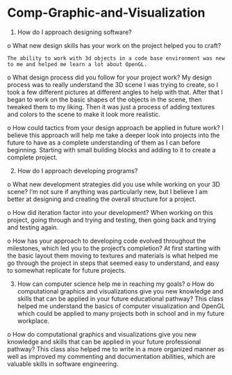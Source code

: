 # Comp-Graphic-and-Visualization
1.	How do I approach designing software?

  o	What new design skills has your work on the project helped you to craft?

    The ability to work with 3d objects in a code base environment was new to me and helped me learn a lot about OpenGL.
  o	What design process did you follow for your project work?
    My design process was to really understand the 3D scene I was trying to create, so I took a few different pictures at different angles to help with that. After that I began to work on the basic shapes of the objects in the scene, then tweaked them to my liking. Then it     was just a process of adding textures and colors to the scene to make it look more realistic.
  	
  o	How could tactics from your design approach be applied in future work?
    I believe this approach will help me take a deeper look into projects into the future to have as a complete understanding of them as I can before beginning. Starting with small building blocks and adding to it to create a complete project.

2.	How do I approach developing programs?
   
  o	What new development strategies did you use while working on your 3D scene?
    I’m not sure if anything was particularly new, but I believe I am better at designing and creating the overall structure for a project.
  	
  o	How did iteration factor into your development?
    When working on this project, going through and trying and testing, then going back and trying and testing again.
    
  o	How has your approach to developing code evolved throughout the milestones, which led you to the project’s completion?
    At first starting with the basic layout them moving to textures and materials is what helped me go through the project in steps that seemed easy to understand, and easy to somewhat replicate for future projects.
    
3.	How can computer science help me in reaching my goals?
  o	How do computational graphics and visualizations give you new knowledge and skills that can be applied in your future educational pathway?
    This class helped me understand the basics of computer visualization and OpenGL which could be applied to many projects both in school and in my future workplace.
  	
  o	How do computational graphics and visualizations give you new knowledge and skills that can be applied in your future professional pathway?
    This class also helped me to write in a more organized manner as well as improved my commenting and documentation abilities, which are valuable skills in software engineering.
